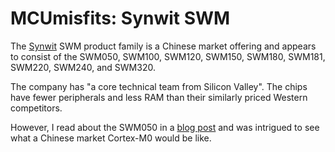 MCUmisfits: Synwit SWM
======================

The [Synwit](http://www.synwit.cn) SWM product family is a Chinese market offering and appears to consist of the SWM050, SWM100, SWM120, SWM150, SWM180, SWM181, SWM220, SWM240, and SWM320.

The company has "a core technical team from Silicon Valley".  The chips have fewer peripherals and less RAM than their similarly priced Western competitors.

However, I read about the SWM050 in a [blog post](
http://smdprutser.nl/blog/the-arm-chip-that-wont-cost-an-arm-and-a-leg/) and was intrigued to see what a Chinese market Cortex-M0 would be like.
